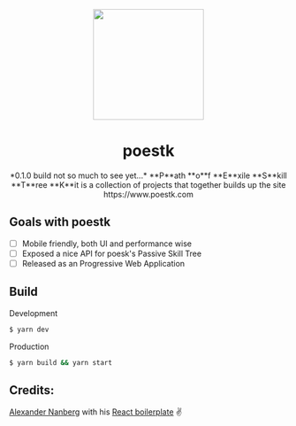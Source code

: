 <div align="center">
  <a href="https://www.poestk.com">
    <img width="200" heigth="200" src="http://www.emilnordling.com/logo.svg">
  </a>
  <br>
  
  <h1>poestk</h1>
  <p>
  *0.1.0 build not so much to see yet...*
  **P**ath **o**f **E**xile **S**kill **T**ree **K**it is a collection of projects that together builds up the site https://www.poestk.com
  <p>
</div>

## Goals with poestk
- [ ] Mobile friendly, both UI and performance wise
- [ ] Exposed a nice API for poesk's Passive Skill Tree
- [ ] Released as an Progressive Web Application
  
## Build
Development
```sh
$ yarn dev
```

Production
```sh
$ yarn build && yarn start
```

## Credits:
[Alexander Nanberg](https://github.com/alexandernanberg/) with his [React boilerplate](https://github.com/alexandernanberg/react-boilerplate) :v:
